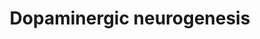 ---
annotations:
- id: PW:0000394
  parent: signaling pathway
  type: Pathway Ontology
  value: dopamine signaling pathway
authors:
- Nsalomonis
- Egonw
- Khanspers
- Susan
- MaintBot
- Eweitz
communities:
- CIRM_Related
description: 'Converted to human from mouse: http://www.wikipathways.org/index.php/Pathway:WP1498.  Proteins
  on this pathway have targeted assays available via the [https://assays.cancer.gov/available_assays?wp_id=WP2855
  CPTAC Assay Portal]'
last-edited: 2021-05-22
organisms:
- Homo sapiens
redirect_from:
- /index.php/Pathway:WP2855
- /instance/WP2855
revision: null
schema-jsonld:
- '@context': https://schema.org/
  '@id': https://wikipathways.github.io/pathways/WP2855.html
  '@type': Dataset
  creator:
    '@type': Organization
    name: WikiPathways
  description: 'Converted to human from mouse: http://www.wikipathways.org/index.php/Pathway:WP1498.  Proteins
    on this pathway have targeted assays available via the [https://assays.cancer.gov/available_assays?wp_id=WP2855
    CPTAC Assay Portal]'
  keywords:
  - ALDH1A1
  - ASCL1
  - CDKN1C
  - DDC
  - EN1
  - EN2
  - FGF8
  - FOXA2
  - GBX2
  - GLI1
  - GLI2
  - LMX1A
  - LMX1B
  - MSX1
  - NEUROD1
  - NEUROG2
  - NKX2-2
  - NKX6-1
  - NR4A2
  - OTX2
  - PITX3
  - RET
  - Retinoic acid
  - SHH
  - SLC18A2
  - SLC6A3
  - SOX2
  - STAT3
  - TGFB1
  - TH
  - WNT1
  license: CC0
  name: Dopaminergic neurogenesis
seo: CreativeWork
title: Dopaminergic neurogenesis
wpid: WP2855
---